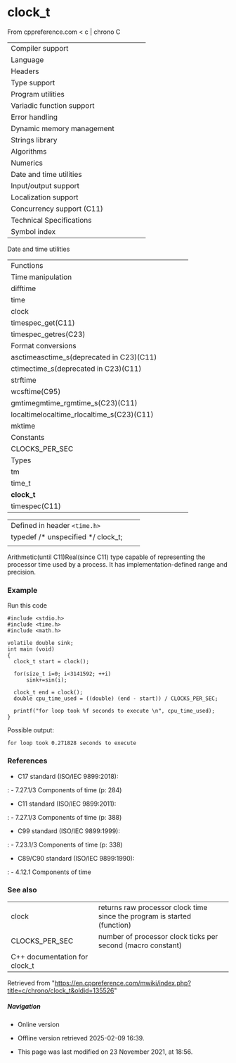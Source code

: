 # clock_t

From cppreference.com
< c‎ | chrono
 C

|  |  |  |  |  |
| --- | --- | --- | --- | --- |
| Compiler support | | | | |
| Language | | | | |
| Headers | | | | |
| Type support | | | | |
| Program utilities | | | | |
| Variadic function support | | | | |
| Error handling | | | | |
| Dynamic memory management | | | | |
| Strings library | | | | |
| Algorithms | | | | |
| Numerics | | | | |
| Date and time utilities | | | | |
| Input/output support | | | | |
| Localization support | | | | |
| Concurrency support (C11) | | | | |
| Technical Specifications | | | | |
| Symbol index | | | | |

 Date and time utilities

|  |  |  |  |  |
| --- | --- | --- | --- | --- |
| Functions | | | | |
| Time manipulation | | | | |
| difftime | | | | |
| time | | | | |
| clock | | | | |
| timespec_get(C11) | | | | |
| timespec_getres(C23) | | | | |
| Format conversions | | | | |
| asctimeasctime_s(deprecated in C23)(C11) | | | | |
| ctimectime_s(deprecated in C23)(C11) | | | | |
| strftime | | | | |
| wcsftime(C95) | | | | |
| gmtimegmtime_rgmtime_s(C23)(C11) | | | | |
| localtimelocaltime_rlocaltime_s(C23)(C11) | | | | |
| mktime | | | | |
| Constants | | | | |
| CLOCKS_PER_SEC | | | | |
| Types | | | | |
| tm | | | | |
| time_t | | | | |
| ****clock_t**** | | | | |
| timespec(C11) | | | | |

|  |  |  |
| --- | --- | --- |
| Defined in header `<time.h>` |  |  |
| typedef /\* unspecified \*/ clock_t; |  |  |
|  |  |  |

Arithmetic(until C11)Real(since C11) type capable of representing the processor time used by a process. It has implementation-defined range and precision.

### Example

Run this code

```
#include <stdio.h>
#include <time.h>
#include <math.h>
 
volatile double sink;
int main (void)
{
  clock_t start = clock();
 
  for(size_t i=0; i<3141592; ++i)
      sink+=sin(i);
 
  clock_t end = clock();
  double cpu_time_used = ((double) (end - start)) / CLOCKS_PER_SEC;
 
  printf("for loop took %f seconds to execute \n", cpu_time_used);
}

```

Possible output:

```
for loop took 0.271828 seconds to execute

```

### References

- C17 standard (ISO/IEC 9899:2018):

:   - 7.27.1/3 Components of time (p: 284)

- C11 standard (ISO/IEC 9899:2011):

:   - 7.27.1/3 Components of time (p: 388)

- C99 standard (ISO/IEC 9899:1999):

:   - 7.23.1/3 Components of time (p: 338)

- C89/C90 standard (ISO/IEC 9899:1990):

:   - 4.12.1 Components of time

### See also

|  |  |
| --- | --- |
| clock | returns raw processor clock time since the program is started   (function) |
| CLOCKS_PER_SEC | number of processor clock ticks per second   (macro constant) |
| C++ documentation for clock_t | |

Retrieved from "<https://en.cppreference.com/mwiki/index.php?title=c/chrono/clock_t&oldid=135526>"

##### Navigation

- Online version
- Offline version retrieved 2025-02-09 16:39.

- This page was last modified on 23 November 2021, at 18:56.